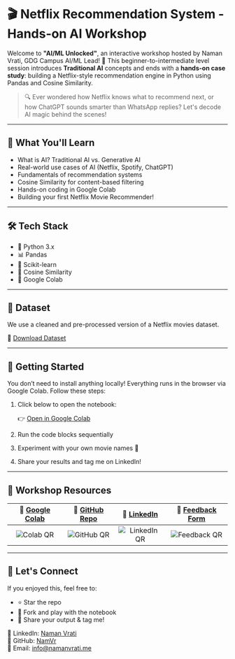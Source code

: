 
# 🎬 Netflix Recommendation System - Hands-on AI Workshop

Welcome to **"AI/ML Unlocked"**, an interactive workshop hosted by Naman Vrati, GDG Campus AI/ML Lead! 🚀
This beginner-to-intermediate level session introduces **Traditional AI** concepts and ends with a **hands-on case study**: building a Netflix-style recommendation engine in Python using Pandas and Cosine Similarity.

> 🔍 Ever wondered how Netflix knows what to recommend next, or how ChatGPT sounds smarter than WhatsApp replies? Let's decode AI magic behind the scenes!

---

## 📌 What You'll Learn

- What is AI? Traditional AI vs. Generative AI
- Real-world use cases of AI (Netflix, Spotify, ChatGPT)
- Fundamentals of recommendation systems
- Cosine Similarity for content-based filtering
- Hands-on coding in Google Colab
- Building your first Netflix Movie Recommender!

---

## 🛠️ Tech Stack

- 🐍 Python 3.x
- 📊 Pandas
- 🔬 Scikit-learn
- 🔗 Cosine Similarity
- 🧠 Google Colab

---

## 📂 Dataset

We use a cleaned and pre-processed version of a Netflix movies dataset.

📁 [Download Dataset](https://www.kaggle.com/datasets/shivamb/netflix-shows)

---

## 🚀 Getting Started

You don’t need to install anything locally! Everything runs in the browser via Google Colab. Follow these steps:

1. Click below to open the notebook:

   👉 [Open in Google Colab](https://colab.research.google.com/github/NamVr/Netflix-Recommendation-System/blob/main/notebook.ipynb)

2. Run the code blocks sequentially
3. Experiment with your own movie names 🎥
4. Share your results and tag me on LinkedIn!

---

## 📸 Workshop Resources

| 🔗 [Google Colab](https://colab.research.google.com/github/NamVr/Netflix-Recommendation-System/blob/main/notebook.ipynb) | 🐙 [GitHub Repo](https://github.com/NamVr/Netflix-Recommendation-System/) | 💼 [LinkedIn](https://linkedin.com/in/namanvrati) | 📝 [Feedback Form](https://forms.gle/1dMRPY8hisXzBWNRA) |
|:--:|:--:|:--:|:--:|
| ![Colab QR](https://api.qrserver.com/v1/create-qr-code/?size=120x120&data=https://colab.research.google.com/github/NamVr/Netflix-Recommendation-System/blob/main/notebook.ipynb) | ![GitHub QR](https://api.qrserver.com/v1/create-qr-code/?size=120x120&data=https://github.com/NamVr/Netflix-Recommendation-System/) | ![LinkedIn QR](https://api.qrserver.com/v1/create-qr-code/?size=120x120&data=https://linkedin.com/in/namanvrati) | ![Feedback QR](https://api.qrserver.com/v1/create-qr-code/?size=120x120&data=https://forms.gle/1dMRPY8hisXzBWNRA) |

---

## 💬 Let's Connect

If you enjoyed this, feel free to:
- ⭐ Star the repo
- 🧠 Fork and play with the notebook
- 📸 Share your output & tag me!

🔗 LinkedIn: [Naman Vrati](https://linkedin.com/in/namanvrati)  
🐙 GitHub: [NamVr](https://github.com/NamVr)  
📧 Email: info@namanvrati.me
